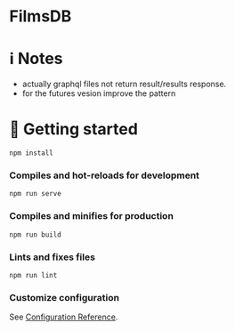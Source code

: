 # FilmsDB

# ℹ️ Notes 
- actually graphql files not return result/results response.
- for the futures vesion improve the pattern

# 🚀 Getting started
```
npm install
```

### Compiles and hot-reloads for development
```
npm run serve
```

### Compiles and minifies for production
```
npm run build
```

### Lints and fixes files
```
npm run lint
```

### Customize configuration
See [Configuration Reference](https://cli.vuejs.org/config/).
